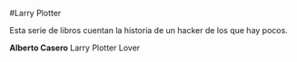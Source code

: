 #Larry Plotter

Esta serie de libros cuentan la historia de un hacker de los que hay pocos.

**Alberto Casero** Larry Plotter Lover
